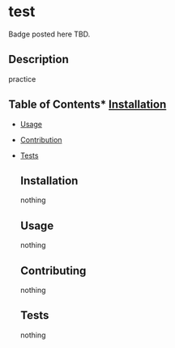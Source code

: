 # test
  
  Badge posted here TBD.
  
  ## Description 
  practice

  ## Table of Contents* [Installation](#installation)
* [Usage](#usage)
* [Contribution](#contribution)
* [Tests](#test)

  ## Installation 
  nothing

  
  ## Usage 
  nothing

  
  ## Contributing
  nothing

  
  ## Tests
  nothing

  